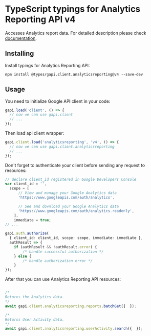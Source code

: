 # TypeScript typings for Analytics Reporting API v4

Accesses Analytics report data.
For detailed description please check [documentation](https://developers.google.com/analytics/devguides/reporting/core/v4/).

## Installing

Install typings for Analytics Reporting API:

```
npm install @types/gapi.client.analyticsreporting@v4 --save-dev
```

## Usage

You need to initialize Google API client in your code:

```typescript
gapi.load('client', () => {
  // now we can use gapi.client
  // ...
});
```

Then load api client wrapper:

```typescript
gapi.client.load('analyticsreporting', 'v4', () => {
  // now we can use gapi.client.analyticsreporting
  // ...
});
```

Don't forget to authenticate your client before sending any request to resources:

```typescript
// declare client_id registered in Google Developers Console
var client_id = '',
  scope = [ 
      // View and manage your Google Analytics data
      'https://www.googleapis.com/auth/analytics',

      // See and download your Google Analytics data
      'https://www.googleapis.com/auth/analytics.readonly',
    ],
    immediate = true;
// ...

gapi.auth.authorize(
  { client_id: client_id, scope: scope, immediate: immediate },
  authResult => {
    if (authResult && !authResult.error) {
        /* handle successful authorization */
    } else {
        /* handle authorization error */
    }
});
```

After that you can use Analytics Reporting API resources:

```typescript

/*
Returns the Analytics data.
*/
await gapi.client.analyticsreporting.reports.batchGet({  });

/*
Returns User Activity data.
*/
await gapi.client.analyticsreporting.userActivity.search({  });
```
